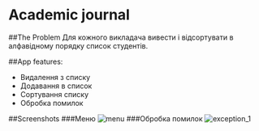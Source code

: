 # Academic journal

##The Problem
Для кожного викладача вивести і відсортувати в алфавідному порядку список студентів.

##App features:
* Видалення з списку
* Додавання в список
* Сортування списку
* Обробка помилок

##Screenshots
###Меню
![menu](http://i.piccy.info/i9/083459abdb0e53faabbcba80a7dfdee5/1479151805/9703/1089773/Screenshot_0.png)
###Обробка помилок
![exception_1](http://piccy.info/view3/10519250/a7da406515d207fa9d18d35a3ed326c5/Screenshot_1.png)
